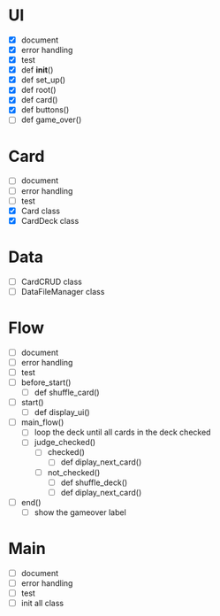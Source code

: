 # UI
- [x] document
- [x] error handling
- [x] test
- [x] def __init__()
- [x] def set_up()
- [x] def root()
- [x] def card()
- [x] def buttons()
- [ ] def game_over()
# Card
- [ ] document
- [ ] error handling
- [ ] test
- [x] Card class
- [x] CardDeck class
# Data
- [ ] CardCRUD class
- [ ] DataFileManager class
# Flow
- [ ] document
- [ ] error handling
- [ ] test
- [ ] before_start()
  - [ ] def shuffle_card()
- [ ] start()
  - [ ] def display_ui()
- [ ] main_flow()
  - [ ] loop the deck until all cards in the deck checked
  - [ ] judge_checked()
    - [ ] checked()
      - [ ] def diplay_next_card()
    - [ ] not_checked()
      - [ ] def shuffle_deck()
      - [ ] def diplay_next_card()
- [ ] end()
  - [ ] show the gameover label
# Main
- [ ] document
- [ ] error handling
- [ ] test
- [ ] init all class